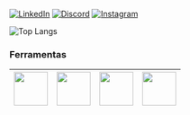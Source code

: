 [![LinkedIn](https://img.shields.io/badge/linkedin-%230077B5.svg?style=for-the-badge&logo=linkedin&logoColor=white)](https://www.linkedin.com/in/thalysmarcio/)
[![Discord](https://img.shields.io/badge/Discord-%235865F2.svg?style=for-the-badge&logo=discord&logoColor=white)](https://discordapp.com/users/810004618481893381)
[![Instagram](https://img.shields.io/badge/Instagram-%23E4405F.svg?style=for-the-badge&logo=Instagram&logoColor=white)](https://www.instagram.com/thalysmarcio/)

![Top Langs](https://github-readme-stats.vercel.app/api/top-langs/?username=thalysmarciobn&langs_count=8&card_width=350px&custom_title=Linguagens%20mais%20Utilizadas&layout=compact)

### Ferramentas
|<img src="https://raw.githubusercontent.com/thalysmarciobn/thalysmarciobn/main/Visual_Studio_Icon_2022.svg.png" width=60> | <img src="https://raw.githubusercontent.com/thalysmarciobn/thalysmarciobn/main/Visual_Studio_Code_1.35_icon.svg.png" width=60> | <img src="https://raw.githubusercontent.com/thalysmarciobn/thalysmarciobn/main/IntelliJ_IDEA_Icon.svg.png" width=60> | <img src="https://raw.githubusercontent.com/thalysmarciobn/thalysmarciobn/main/pycharm_logo_300x300.png" width=60>
|:---:|:---:|:---:|:---:|
